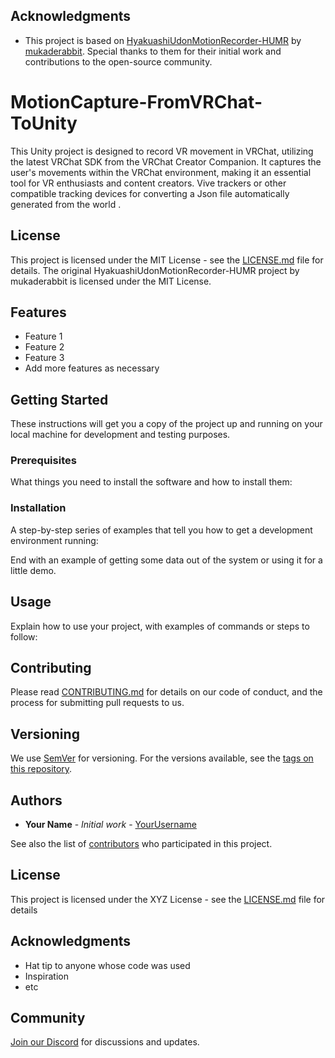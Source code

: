 ## Acknowledgments

- This project is based on [HyakuashiUdonMotionRecorder-HUMR](https://github.com/mukaderabbit/mukaderabbit-HyakuashiUdonMotionRecorder-HUMR-) by [mukaderabbit](https://github.com/mukaderabbit). Special thanks to them for their initial work and contributions to the open-source community.

# MotionCapture-FromVRChat-ToUnity

This Unity project is designed to record VR movement in VRChat, utilizing the latest VRChat SDK from the VRChat Creator Companion. It captures the user's movements within the VRChat environment, making it an essential tool for VR enthusiasts and content creators. Vive trackers or other compatible tracking devices for converting a Json file automatically generated from the world .

## License

This project is licensed under the MIT License - see the [LICENSE.md](LICENSE.md) file for details. The original HyakuashiUdonMotionRecorder-HUMR project by mukaderabbit is licensed under the MIT License.


## Features

- Feature 1
- Feature 2
- Feature 3
- Add more features as necessary

## Getting Started

These instructions will get you a copy of the project up and running on your local machine for development and testing purposes.

### Prerequisites

What things you need to install the software and how to install them:


### Installation

A step-by-step series of examples that tell you how to get a development environment running:


End with an example of getting some data out of the system or using it for a little demo.

## Usage

Explain how to use your project, with examples of commands or steps to follow:


## Contributing

Please read [CONTRIBUTING.md](link-to-your-contributing-file) for details on our code of conduct, and the process for submitting pull requests to us.

## Versioning

We use [SemVer](http://semver.org/) for versioning. For the versions available, see the [tags on this repository](link-to-your-tags).

## Authors

- **Your Name** - *Initial work* - [YourUsername](link-to-your-profile)

See also the list of [contributors](link-to-contributors-page) who participated in this project.

## License

This project is licensed under the XYZ License - see the [LICENSE.md](LICENSE.md) file for details

## Acknowledgments

- Hat tip to anyone whose code was used
- Inspiration
- etc

## Community

[Join our Discord](https://discord.gg/mU3eq3GjdN) for discussions and updates.

